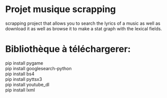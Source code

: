 # Projet musique scrapping
scrapping project that allows you to search the lyrics of a music as well as download it as well as browse it to make a stat graph with the lexical fields.

# Bibliothèque à téléchargerer:
pip install pygame
<br/> pip install googlesearch-python
<br/> pip install bs4
<br/> pip install pyttsx3
<br/> pip install youtube_dl
<br/> pip install lxml

